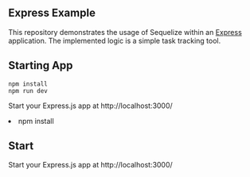 <article ><h1>Express Example</h1>
<p>This repository demonstrates the usage of Sequelize within an <a href="https://expressjs.com">Express</a> application.
The implemented logic is a simple task tracking tool.</p>

<h2>Starting App</h2>

<pre><code>npm install
npm run dev
</code></pre>
<p>Start your Express.js app at http://localhost:3000/</p>

</article>

<li>npm install</li>
</ul>
<h2>Start</h2>
<p>Start your Express.js app at http://localhost:3000/</p>

</article>
